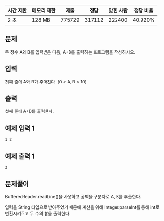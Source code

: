 | 시간 제한 | 메모리 제한 | 제출 | 정답 | 맞힌 사람 | 정답 비율 |
| --- | --- | --- | --- | --- | --- |
| 2 초 | 128 MB | 775729 | 317112 | 222400 | 40.920% |

## 문제

두 정수 A와 B를 입력받은 다음, A+B를 출력하는 프로그램을 작성하시오.

## 입력

첫째 줄에 A와 B가 주어진다. (0 < A, B < 10)

## 출력

첫째 줄에 A+B를 출력한다.

## 예제 입력 1

```
1 2 
```

## 예제 출력 1

```
3
```

## 문제풀이

BufferedReader.readLine()을 사용하고 공백을 구분자로 A, B를 추출한다.

입력을 String 타입으로 받아주었기 때문에 계산을 위해 Integer.parseInt를 통해 int로 변환시켜주고 두 수의 합을 출력한다.  